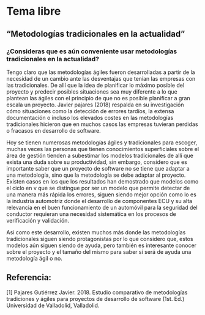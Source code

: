 # Tema libre
## “Metodologías tradicionales en la actualidad”
### ¿Consideras que es aún conveniente usar metodologías tradicionales en la actualidad?

Tengo claro que las metodologías ágiles fueron desarrolladas a partir de la necesidad de un cambio ante las desventajas que tenían las empresas con las tradicionales. De allí que la idea de planificar lo máximo posible del proyecto y predecir posibles situaciones sea muy diferente a lo que plantean las ágiles con el principio de que no es posible planificar a gran escala un proyecto. Javier pajares (2018) respalda en su investigación cómo situaciones como la detección de errores tardíos, la extensa documentación o incluso los elevados costes en las metodologías tradicionales hicieron que en muchos casos las empresas tuvieran perdidas o fracasos en desarrollo de software. 

Hoy se tienen numerosas metodologías ágiles y tradicionales para escoger, muchas veces las personas que tienen conocimientos superficiales sobre el área de gestión tienden a subestimar los modelos tradicionales de allí que exista una duda sobre su productividad, sin embargo, considero que es importante saber que un proyecto de software no se tiene que adaptar a una metodología, sino que la metodología se debe adaptar al proyecto. Existen casos en los que los resultados han demostrado que modelos como el ciclo en v que se distingue por ser un modelo que permite detectar de una manera más rápida los errores, siguen siendo mejor opción como lo es la industria automotriz donde el desarrollo de componentes ECU y su alta relevancia en el buen funcionamiento de un automóvil para la seguridad del conductor requieran una necesidad sistemática en los procesos de verificación y validación. 

Asi como este desarrollo, existen muchos más donde las metodologías tradicionales siguen siendo protagonistas por lo que considero que, estos modelos aún siguen siendo de ayuda, pero también es interesante conocer sobre el proyecto y el tamaño del mismo para saber si será de ayuda una metodología ágil o no.

## Referencia:
[1] Pajares Gutiérrez Javier. 2018. Estudio comparativo de metodologías tradiciones y ágiles para proyectos de desarrollo de software (1st. Ed.)  Universidad de Valladolid, Valladolid.
